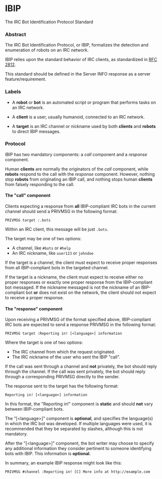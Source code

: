 # IBIP
The IRC Bot Identification Protocol Standard

### Abstract

The IRC Bot Identification Protocol, or IBIP, formalizes the detection
and enumeration of robots on an IRC network.

IBIP relies upon the standard behavior of IRC clients, as standardized in
[RFC 2812](https://tools.ietf.org/html/rfc2812).

This standard should be defined in the Server INFO response as a server feature/requirement.

### Labels

* A **robot** or **bot** is an automated script or program that performs tasks
on an IRC network.

* A **client** is a user, usually humanoid, connected to an IRC network.

* A **target** is an IRC channel or nickname used by both **clients** and
**robots** to direct IBIP messages.

### Protocol

IBIP has two mandatory components: a *call* component and a *response* component.

Human **clients** are normally the originators of the *call* component, while
**robots** respond to the call with the *response* component. However, nothing
stop **robots** from originating an IBIP call, and nothing stops human
**clients** from falsely responding to the call.

#### The "call" component

Clients expecting a response from **all** IBIP-compliant IRC bots in the current
channel should send a PRIVMSG in the following format:

```
PRIVMSG target :.bots
```

Within an IRC client, this message will be just `.bots`.

The target may be one of two options:

* A channel, like `#bots` or `#help`
* An IRC nickname, like `user123` or `johndoe`

If the target is a channel, the client must expect to receive proper responses
from all IBIP-compliant bots in the targeted channel.

If the target is a nickname, the client must expect to receive either no proper
responses or exactly one proper response from the IBIP-compliant bot messaged.
If the nickname messaged is not the nickname of an IBIP-compliant bot **or** does
not exist on the network, the client should not expect to receive a proper
response.

#### The "response" component

Upon receiving a PRIVMSG of the format specified above, IBIP-compliant IRC bots
are expected to send a response PRIVMSG in the following format:

```
PRIVMSG target :Reporting in! [<language>] information
```

Where the target is one of two options:

* The IRC channel from which the request originated.
* The IRC nickname of the user who sent the IBIP "call".

If the call was sent through a channel and **not** privately, the bot should
reply through the channel. If the call was sent privately, the bot should reply
through a corresponding PRIVMSG directly to the sender.

The response sent to the target has the following format:

```
Reporting in! [<language>] information
```

In this format, the "Reporting in!" component is **static** and should **not**
vary between IBIP-compliant bots.

The "[\<language\>]" component is **optional**, and specifies the language(s)
in which the IRC bot was developed. If multiple languages were used, it is
recommended that they be separated by slashes, although this is not mandatory.

After the "[\<language\>]" component, the bot writer may choose to specify any
additional information they consider pertinent to someone identifying bots with
IBIP. This information is **optional**.

In summary, an example IBIP response might look like this:

```
PRIVMSG #channel :Reporting in! [C] More info at http://example.com
```

